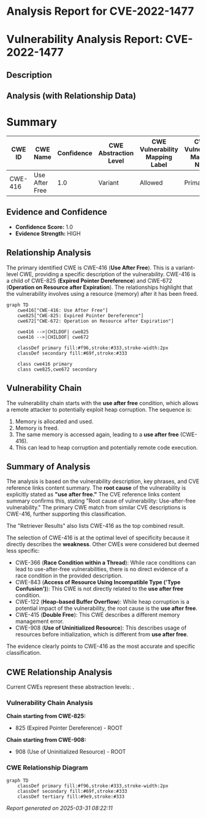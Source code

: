 # Analysis Report for CVE-2022-1477

# Vulnerability Analysis Report: CVE-2022-1477

## Description



## Analysis (with Relationship Data)

# Summary
| CWE ID | CWE Name | Confidence | CWE Abstraction Level | CWE Vulnerability Mapping Label | CWE-Vulnerability Mapping Notes |
|---|---|---|---|---|---|
| CWE-416 | Use After Free | 1.0 | Variant | Allowed | Primary CWE |

## Evidence and Confidence

*   **Confidence Score:** 1.0
*   **Evidence Strength:** HIGH

## Relationship Analysis
The primary identified CWE is CWE-416 (**Use After Free**). This is a variant-level CWE, providing a specific description of the vulnerability. CWE-416 is a child of CWE-825 (**Expired Pointer Dereference**) and CWE-672 (**Operation on Resource after Expiration**). The relationships highlight that the vulnerability involves using a resource (memory) after it has been freed.

```mermaid
graph TD
    cwe416["CWE-416: Use After Free"]
    cwe825["CWE-825: Expired Pointer Dereference"]
    cwe672["CWE-672: Operation on Resource after Expiration"]
    
    cwe416 -->|CHILDOF| cwe825
    cwe416 -->|CHILDOF| cwe672

    classDef primary fill:#f96,stroke:#333,stroke-width:2px
    classDef secondary fill:#69f,stroke:#333
    
    class cwe416 primary
    class cwe825,cwe672 secondary
```

## Vulnerability Chain
The vulnerability chain starts with the **use after free** condition, which allows a remote attacker to potentially exploit heap corruption. The sequence is:

1.  Memory is allocated and used.
2.  Memory is freed.
3.  The same memory is accessed again, leading to a **use after free** (CWE-416).
4.  This can lead to heap corruption and potentially remote code execution.

## Summary of Analysis
The analysis is based on the vulnerability description, key phrases, and CVE reference links content summary. The **root cause** of the vulnerability is explicitly stated as **"use after free."** The CVE reference links content summary confirms this, stating "Root cause of vulnerability: Use-after-free vulnerability." The primary CWE match from similar CVE descriptions is CWE-416, further supporting this classification.

The "Retriever Results" also lists CWE-416 as the top combined result.

The selection of CWE-416 is at the optimal level of specificity because it directly describes the **weakness**. Other CWEs were considered but deemed less specific:

*   CWE-366 (**Race Condition within a Thread**): While race conditions can lead to use-after-free vulnerabilities, there is no direct evidence of a race condition in the provided description.
*   CWE-843 (**Access of Resource Using Incompatible Type ('Type Confusion')**): This CWE is not directly related to the **use after free** condition.
*   CWE-122 (**Heap-based Buffer Overflow**): While heap corruption is a potential impact of the vulnerability, the root cause is the **use after free**.
*   CWE-415 (**Double Free**): This CWE describes a different memory management error.
*   CWE-908 (**Use of Uninitialized Resource**): This describes usage of resources before initialization, which is different from **use after free**.

The evidence clearly points to CWE-416 as the most accurate and specific classification.


## CWE Relationship Analysis

Current CWEs represent these abstraction levels: .


### Vulnerability Chain Analysis

**Chain starting from CWE-825:**
- 825 (Expired Pointer Dereference) - ROOT


**Chain starting from CWE-908:**
- 908 (Use of Uninitialized Resource) - ROOT



### CWE Relationship Diagram

```mermaid
graph TD
    classDef primary fill:#f96,stroke:#333,stroke-width:2px
    classDef secondary fill:#69f,stroke:#333
    classDef tertiary fill:#9e9,stroke:#333
```



*Report generated on 2025-03-31 08:22:11*

